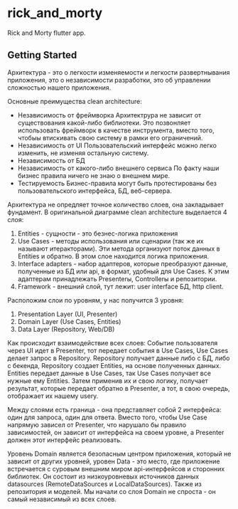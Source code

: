 # rick_and_morty

Rick and Morty flutter app.

## Getting Started

Архитектура - это о легкости изменяемости и легкости развертнывания приложения, это о независимости
разработки, это об управлении сложностью нашего приложения.

Основные преимущества clean architecture:
- Независимость от фреймворка
    Архитектрура не зависит от существования какой-либо библиотеки. Это позвонляет использовать
    фреймворк в качестве инструмента, вместо того, чтобыы втискивать свою систему в рамки его
    ограничений.
- Независимость от UI
    Пользовательский интерфейс можно легко изменить, не изменяя остальную систему.
- Независимость от БД
- Независимость от какого-либо внешнего сервиса
    По факту наши бизнес правила ничего не знаю о внешнем мире.
- Тестируемость
    Бизнес-правила могут быть протестированы без пользовательского интерфейса, БД, веб-сервера.

Архитектура не опредляет точное количество слоев, она закладывает фундамент. В оригинальной 
диаграмме clean architecture выделается 4 слоя:
1. Entities - сущности - это безнес-логика приложения
2. Use Cases - методы использования или сценарии (так же их называют итеракторами). Эти метода 
организуют поток данных в Entities и обратно. В этом слое находится логика приложения.
3. Interface adapters - набор адаптеров, которые преобразуют данные, полученные из БД или api, в 
формат, удобный для Use Cases. К этим адаптерам принадлежать Presenterы, Controllerы и репозитории.
4. Framework - внешний слой, тут лежит: user interface БД, http client.

Расположим слои по уровням, у нас получится 3 уровня:
1. Presentation Layer (UI, Presenter)
2. Domain Layer (Use Cases, Entities)
3. Data Layer (Repository, Web/DB)

Как происходит взаимодействие всех слоев:
Событие пользователя через UI идет в Presenter, тот передает события в Use Cases, Use Cases делает 
запрос в Repository. Repository получает данные либо с БД, либо с бекенда, Repository создает 
Entities, на основе полученных данных. Entities передает данные в Use Cases, так Use Cases получает 
все нужные ему Entities. Затем применив их и свою логику, получает результат, которые передает 
обратно в Presenter, а тот, в свою очередь, отображает их нашему userу. 

Между слоями есть граница - она представляет собой 2 интерфейса: один для запроса, один для ответа.
Вместо того, чтобы Use Case напрямую зависел от Presenter, что нарушало бы правило зависимостей, он 
зависит от интерфейса на своем уровне, а Presenter должен этот интерфейс реализовать.

Уровень Domain является безопасным центром приложения, который не зависит от других уровней, уровен
Data - это место, где приложение встречается с суровым внешним миром api-интерфейсов и сторонних 
библиотек. Он состоит из низкоуровневых источников данных datasources (RemoteDataSources и 
LocalDataSources). Также из репозитория и моделей. Мы начали со слоя Domain не спроста - он самый 
независимый из всех слоев.